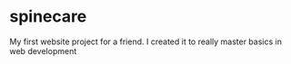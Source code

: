 # spinecare
My first website project for a friend.
I created it to really master basics in web development
